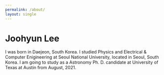 ```yaml
---
permalink: /about/
layout: single
---
```


# Joohyun Lee

I was born in Daejeon, South Korea. I studied Physics and Electrical & Computer Enigineering at Seoul National University, located in Seoul, South Korea. I am going to study as a Astronomy Ph. D. candidate at University of Texas at Austin from August, 2021.

